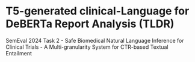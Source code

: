 # T5-generated clinical-Language for DeBERTa Report Analysis (TLDR)

SemEval 2024 Task 2 - Safe Biomedical Natural Language Inference for Clinical Trials - A Multi-granularity System for CTR-based Textual Entailment

